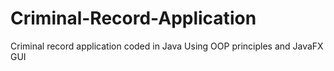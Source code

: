 # Criminal-Record-Application
Criminal record application coded in Java Using OOP principles and JavaFX GUI 
